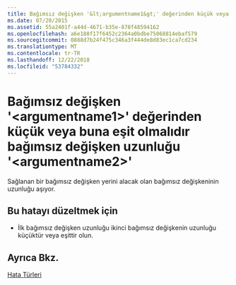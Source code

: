 ```yaml
---
title: Bağımsız değişken '&lt;argumentname1&gt;' değerinden küçük veya buna eşit olmalıdır bağımsız değişken uzunluğu '&lt;argumentname2&gt;'
ms.date: 07/20/2015
ms.assetid: 55a2401f-a44d-4671-b35e-878f48594162
ms.openlocfilehash: a6e188f17f6452c2364a0bdbe75068814ebaf579
ms.sourcegitcommit: 0888d7b24f475c346a3f444de8d83ec1ca7cd234
ms.translationtype: MT
ms.contentlocale: tr-TR
ms.lasthandoff: 12/22/2018
ms.locfileid: "53784332"
---
```

# <a name="argument-ltargumentname1gt-must-be-less-than-or-equal-the-length-of-argument-ltargumentname2gt"></a>Bağımsız değişken '&lt;argumentname1&gt;' değerinden küçük veya buna eşit olmalıdır bağımsız değişken uzunluğu '&lt;argumentname2&gt;'
Sağlanan bir bağımsız değişken yerini alacak olan bağımsız değişkeninin uzunluğu aşıyor.  
  
## <a name="to-correct-this-error"></a>Bu hatayı düzeltmek için  
  
-   İlk bağımsız değişken uzunluğu ikinci bağımsız değişkenin uzunluğu küçüktür veya eşittir olun.  
  
## <a name="see-also"></a>Ayrıca Bkz.  
 [Hata Türleri](../../visual-basic/programming-guide/language-features/error-types.md)
